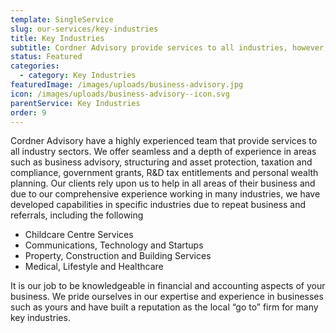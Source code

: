```yaml
---
template: SingleService
slug: our-services/key-industries
title: Key Industries
subtitle: Cordner Advisory provide services to all industries, however, we have developed industry specific levels capabilities
status: Featured
categories:
  - category: Key Industries
featuredImage: /images/uploads/business-advisory.jpg
icon: /images/uploads/business-advisory--icon.svg
parentService: Key Industries
order: 9
---
```


Cordner Advisory have a highly experienced team that provide services to all industry sectors. We offer seamless and a depth of experience in areas such as business advisory, structuring and asset protection, taxation and compliance, government grants, R&D tax entitlements and personal wealth planning.
Our clients rely upon us to help in all areas of their business and due to our comprehensive experience working in many industries, we have developed capabilities in specific industries due to repeat business and referrals, including the following

- Childcare Centre Services
- Communications, Technology and Startups
- Property, Construction and Building Services
- Medical, Lifestyle and Healthcare

It is our job to be knowledgeable in financial and accounting aspects of your business. We pride ourselves in our expertise and experience in businesses such as yours and have built a reputation as the local “go to” firm for many key industries.
